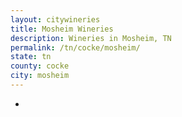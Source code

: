 ```yaml
---
layout: citywineries
title: Mosheim Wineries
description: Wineries in Mosheim, TN
permalink: /tn/cocke/mosheim/
state: tn
county: cocke
city: mosheim
---
```

-
